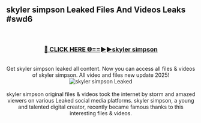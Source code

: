 ## skyler simpson Leaked Files And Videos Leaks #swd6
<br>
<div align="center">
<h3><a href="https://watchclip.my.id/skyler simpson" rel="nofollow">🔴 CLICK HERE 🌐==►►skyler simpson</a></h3>
<br>
Get skyler simpson leaked all content. Now you can access all files & videos of skyler simpson. All video and files new update 2025!
<br>
<a href="https://watchclip.my.id/skyler simpson" rel="nofollow" data-target="animated-image.originalLink"><img src="https://i.ibb.co.com/WyWwxjT/player-gif2.gif" alt="skyler simpson Leaked" style="max-width: 100%; display: inline-block;" data-target="animated-image.originalImage"></a>
<br><br>
skyler simpson original files & videos took the internet by storm and amazed viewers on various Leaked social media platforms. skyler simpson, a young and talented digital creator, recently became famous thanks to this interesting files & videos.
</div>
<br>